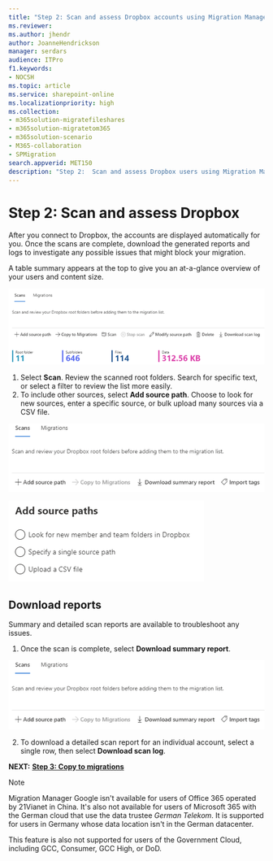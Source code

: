 ```yaml
---
title: "Step 2: Scan and assess Dropbox accounts using Migration Manager"
ms.reviewer: 
ms.author: jhendr
author: JoanneHendrickson
manager: serdars
audience: ITPro
f1.keywords:
- NOCSH
ms.topic: article
ms.service: sharepoint-online
ms.localizationpriority: high
ms.collection:
- m365solution-migratefileshares
- m365solution-migratetom365
- m365solution-scenario
- M365-collaboration
- SPMigration
search.appverid: MET150
description: "Step 2:  Scan and assess Dropbox users using Migration Manager."
---
```


# Step 2: Scan and assess Dropbox

After you connect to Dropbox, the accounts are displayed automatically for you. Once the scans are complete, download the generated reports and logs to investigate any possible issues that might block your migration.

A table summary appears at the top to give you an at-a-glance overview of your users and content size.

![table summary of scanned sources](media/mm-dropbox-scan-summary.png)



1. Select **Scan**. Review the scanned root folders. Search for specific text, or select a filter to review the list more easily.
2. To include other sources, select **Add source path**. Choose to look for new sources, enter a specific source, or bulk upload many sources via a CSV file.

![download summary reports for dropbox](media/mm-dropbox-summary-report-menu.png)

![Add Dropbox source paths](media/mm-dropbox-add-source-path.png)

## Download reports

Summary and detailed scan reports are available to troubleshoot any issues.

1. Once the scan is complete, select **Download summary report**.

![download summary reports for dropbox](media/mm-dropbox-summary-report-menu.png)


2. To download a detailed scan report for an individual account, select a single row, then select **Download scan log**.   </br>



**NEXT:**  [ **Step 3: Copy to migrations**](mm-dropbox-step3-copy-to-migrations.md)


>[!NOTE]
>Migration Manager Google isn't available for users of Office 365 operated by 21Vianet in China. It's also not available for users of Microsoft 365 with the German cloud that use the data trustee *German Telekom*. It is supported for users in Germany whose data location isn't in the German datacenter.
>
> This feature is also not supported for users of the Government Cloud, including GCC, Consumer, GCC High, or DoD.